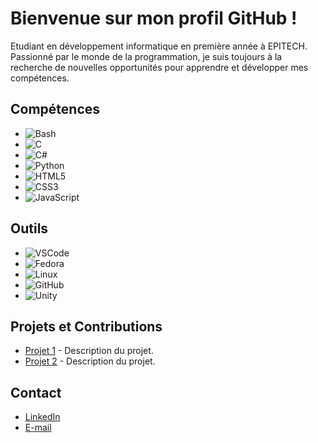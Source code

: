 # Bienvenue sur mon profil GitHub !

Etudiant en développement informatique en première année à EPITECH. Passionné par le monde de la programmation, je suis toujours à la recherche de nouvelles opportunités pour apprendre et développer mes compétences.

## Compétences

- <img src="https://img.shields.io/badge/Bash-4EAA25?style=for-the-badge&logo=gnu-bash&logoColor=white" alt="Bash">
- <img src="https://img.shields.io/badge/C-00599C?style=for-the-badge&logo=c&logoColor=white" alt="C">
- <img src="https://img.shields.io/badge/C%23-239120?style=for-the-badge&logo=c-sharp&logoColor=white" alt="C#">
- <img src="https://img.shields.io/badge/Python-3776AB?style=for-the-badge&logo=python&logoColor=white" alt="Python">
- <img src="https://img.shields.io/badge/HTML5-E34F26?style=for-the-badge&logo=html5&logoColor=white" alt="HTML5">
- <img src="https://img.shields.io/badge/CSS3-1572B6?style=for-the-badge&logo=css3&logoColor=white" alt="CSS3">
- <img src="https://img.shields.io/badge/JavaScript-F7DF1E?style=for-the-badge&logo=javascript&logoColor=black" alt="JavaScript">

## Outils

- <img src="https://img.shields.io/badge/VS_Code-007ACC?style=for-the-badge&logo=visual-studio-code&logoColor=white" alt="VSCode">
- <img src="https://img.shields.io/badge/Fedora-294172?style=for-the-badge&logo=fedora&logoColor=white" alt="Fedora">
- <img src="https://img.shields.io/badge/Linux-FCC624?style=for-the-badge&logo=linux&logoColor=black" alt="Linux">
- <img src="https://img.shields.io/badge/GitHub-181717?style=for-the-badge&logo=github&logoColor=white" alt="GitHub">
- <img src="https://img.shields.io/badge/Unity-000000?style=for-the-badge&logo=unity&logoColor=white" alt="Unity">

## Projets et Contributions

- [Projet 1](lien_vers_le_projet) - Description du projet.
- [Projet 2](lien_vers_le_projet) - Description du projet.

## Contact

- [LinkedIn](https://www.linkedin.com/in/cl%C3%A9ment-boudon-98212a298/)
- [E-mail](mailto:clement.boudon@epitech.eu)
